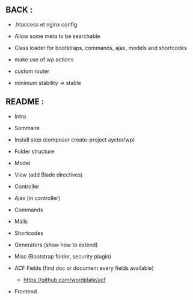 ## BACK :

  - .htaccess et nginx config

  - Allow some meta to be searchable

  - Class loader for bootstraps, commands, ajax, models and shortcodes

  - make use of wp actions

  - custom router

  - minimum stability -> stable

## README :

  - Intro

  - Sommaire

  - Install step (composer create-project ayctor/wp)

  - Folder structure

  - Model

  - View (add Blade directives)

  - Controller

  - Ajax (in controller)

  - Commands

  - Mails

  - Shortcodes

  - Generators (show how to extend)

  - Misc (Bootstrap folder, security plugin)

  - ACF Fields (find doc or document every fields available)

    - https://github.com/wordplate/acf

  - Frontend
